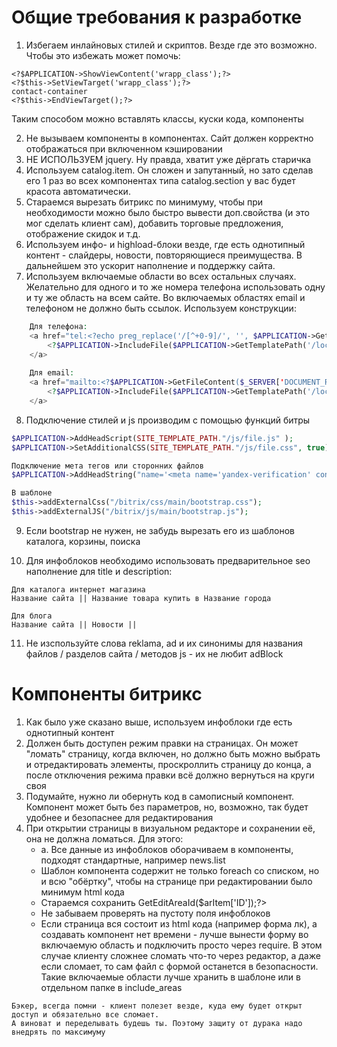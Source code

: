 # Общие требования к разработке

1. Избегаем инлайновых стилей и скриптов. Везде где это возможно. Чтобы это избежать может помочь:
```
<?$APPLICATION->ShowViewContent('wrapp_class');?>
<?$this->SetViewTarget('wrapp_class');?>
contact-container
<?$this->EndViewTarget();?> 
```
Таким способом можно вставлять классы, куски кода, компоненты

2. Не вызываем компоненты в компонентах. Сайт должен корректно отображаться при включенном кэшировании
3. НЕ ИСПОЛЬЗУЕМ jquery. Ну правда, хватит уже дёргать старичка
4. Используем catalog.item. Он сложен и запутанный, но зато сделав его 1 раз во всех компонентах типа catalog.section у вас будет красота автоматически.
5. Стараемся вырезать битрикс по минимуму, чтобы при необходимости можно было быстро вывести доп.свойства (и это мог сделать клиент сам), добавить торговые предложения, отображение скидок и т.д.
6. Используем инфо- и highload-блоки везде, где есть однотипный контент - слайдеры, новости, повторяющиеся преимущества. В дальнейшем это ускорит наполнение и поддержку сайта.
7. Используем включаемые области во всех остальных случаях. Желательно для одного и то же номера телефона использовать одну и ту же область на всем сайте. Во включаемых областях email и телефоном не должно быть ссылок. Используем конструкции:
```php
    Для телефона:
    <a href="tel:<?echo preg_replace('/[^+0-9]/', '', $APPLICATION->GetFileContent($_SERVER['DOCUMENT_ROOT'].'/local/include_areas/template/phone.php')); ?>">
        <?$APPLICATION->IncludeFile($APPLICATION->GetTemplatePath('/local/include_areas/template/phone.php'),Array(),Array('MODE'=>'html'));?>
    </a>
    
    Для email:
    <a href="mailto:<?$APPLICATION->GetFileContent($_SERVER['DOCUMENT_ROOT'].'/local/include_areas/email.php')?>">
        <?$APPLICATION->IncludeFile($APPLICATION->GetTemplatePath('/local/include_areas/email.php'), [], ['MODE' => 'html']); ?>
    </a>
```
8. Подключение стилей и js производим с помощью функций битры
```php
$APPLICATION->AddHeadScript(SITE_TEMPLATE_PATH."/js/file.js" );
$APPLICATION->SetAdditionalCSS(SITE_TEMPLATE_PATH."/js/file.css", true);

Подключение мета тегов или сторонних файлов
$APPLICATION->AddHeadString("name='<meta name='yandex-verification' content='62be9ea1' />'");

В шаблоне
$this->addExternalCss("/bitrix/css/main/bootstrap.css");
$this->addExternalJS("/bitrix/js/main/bootstrap.js");
```
9. Если bootstrap не нужен, не забудь вырезать его из шаблонов каталога, корзины, поиска

10. Для инфоблоков необходимо использовать предварительное seo наполнение для title и description: 
```
Для каталога интернет магазина
Название сайта || Название товара купить в Название города

Для блога
Название сайта || Новости ||
```

11. Не изспользуйте слова reklama, ad и их синонимы для названия файлов / разделов сайта / методов js - их не любит adBlock

# Компоненты битрикс

1. Как было уже сказано выше, используем инфоблоки где есть однотипный контент
2. Должен быть доступен режим правки на страницах. Он может "ломать" страницу, когда включен, но должно быть можно выбрать и отредактировать элементы, проскроллить страницу до конца, а после отключения режима правки всё должно вернуться на круги своя
3. Подумайте, нужно ли обернуть код в самописный компонент. Компонент может быть без параметров, но, возможно, так будет удобнее и безопаснее для редактирования
4. При открытии страницы в визуальном редакторе и сохранении её, она не должна ломаться. Для этого:
   * a. Все данные из инфоблоков оборачиваем в компоненты, подходят стандартные, например news.list
   * Шаблон компонента содержит не только foreach со списком, но и всю "обёртку", чтобы на странице при редактировании было минимум html кода
   * Стараемся сохранить <?=$this->GetEditAreaId($arItem['ID']);?>
   * Не забываем проверять на пустоту поля инфоблоков
   * Если страница вся состоит из  html кода (например форма лк), а создавать компонент нет времени - лучше  вынести форму во включаемую область и подключить просто через require. В этом случае клиенту сложнее сломать что-то через редактор, а даже если сломает, то сам файл с формой останется в безопасности. Такие включаемые области лучше хранить в шаблоне или в отдельном папке в include_areas

```
Бэкер, всегда помни - клиент полезет везде, куда ему будет открыт доступ и обязательно все сломает. 
А виноват и переделывать будешь ты. Поэтому защиту от дурака надо внедрять по максимуму
```
